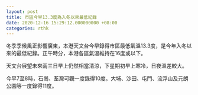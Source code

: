 ```yaml
---
layout: post
title: 市區今早13.3度為入冬以來最低紀錄
date: 2020-12-16 15:29:12.000000000 +08:00
categories: rthk
---
```


冬季季候風正影響廣東，本港天文台今早錄得市區最低氣溫13.3度，是今年入冬以來的最低紀錄。正午時分，本港各區氣溫維持在16度或以下。

天文台展望未來兩三日早上仍然相當清涼，下星期初早上寒冷，日夜溫差較大。

今早7至8時，石崗、荃灣可觀一度錄得10度。大埔、沙田、屯門、流浮山及元朗公園等一度錄得11度。
